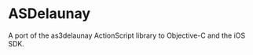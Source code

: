 ASDelaunay
==========

A port of the as3delaunay ActionScript library to Objective-C and the iOS SDK. 